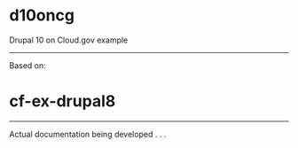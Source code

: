 # d10oncg

Drupal 10 on Cloud.gov example

-------------

Based on:

# cf-ex-drupal8

-------------

Actual documentation being developed . . . 
